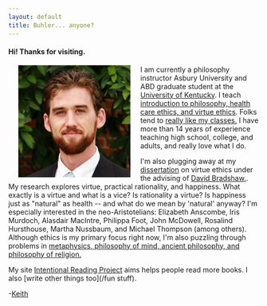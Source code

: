 ```yaml
---
layout: default
title: Buhler... anyone?
---
```


#### Hi! Thanks for visiting. 

<img src="/img/face3.jpg" alt="Keith" align="left" hspace="20" height="225" width="225">

I am currently a philosophy instructor Asbury University and ABD graduate student at the [University of Kentucky](https://philosophy.as.uky.edu/users/kebu226). I teach [introduction to philosophy, health care ethics, and virtue ethics](/teaching). Folks tend to [really like my classes.](http://www.ratemyprofessors.com/ShowRatings.jsp?tid=1822771) I have more than 14 years of experience teaching high school, college, and adults, and really love what I do. 

I'm also plugging away at my [dissertation](/phd) on virtue ethics under the advising of [David Bradshaw.](https://philosophy.as.uky.edu/users/dbradsh).  My research explores virtue, practical rationality, and happiness. What exactly is a virtue and what is a vice? Is rationality a virtue? Is happiness just as "natural" as health -- and what do we mean by 'natural' anyway? I'm especially interested in the neo-Aristotelians: Elizabeth Anscombe, Iris Murdoch, Alasdair MacIntre, Philippa Foot, John McDowell, Rosalind Hursthouse, Martha Nussbaum, and Michael Thompson (among others). Although ethics is my primary focus right now, I'm also puzzling through problems in [metaphysics, philosophy of mind, ancient philosophy, and philosophy of religion.](https://uky.academia.edu/KeithBuhler)

My site [Intentional Reading Project](http://www.readingintentionally.com) aims helps people read more books. I also [write other things too](/fun stuff).

-[Keith](mailto:keithedbuhler@gmail.com)